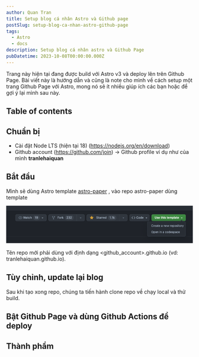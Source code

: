 ```yaml
---
author: Quan Tran
title: Setup blog cá nhân Astro và Github page
postSlug: setup-blog-ca-nhan-astro-github-page
tags:
  - Astro
  - docs
description: Setup blog cá nhân astro và Github Page
pubDatetime: 2023-10-08T00:00:00.000Z
---
```


Trang này hiện tại đang được build với Astro v3 và deploy lên trên Github Page. Bài viết này là hướng dẫn và cũng là note cho mình về cách setup một trang Github Page với Astro, mong nó sẽ ít nhiều giúp ích các bạn hoặc để gợi ý lại mình sau này.

## Table of contents

## Chuẩn bị

- Cài đặt Node LTS (hiện tại 18) (https://nodejs.org/en/download)
- Github account (https://github.com/join) -> Github profile ví dụ như của mình **tranlehaiquan**

## Bắt đầu

Mình sẽ dùng Astro template [astro-paper](https://github.com/satnaing/astro-paper) , vào repo astro-paper dùng template

![use-template](../../assets/images/astro-use-template.png)

Tên repo mới phải dùng với định dạng <github_account>.github.io (vd: tranlehaiquan.github.io).

## Tùy chỉnh, update lại blog

Sau khi tạo xong repo, chúng ta tiến hành clone repo về chạy local và thử build.

## Bật Github Page và dùng Github Actions để deploy

## Thành phẩm
